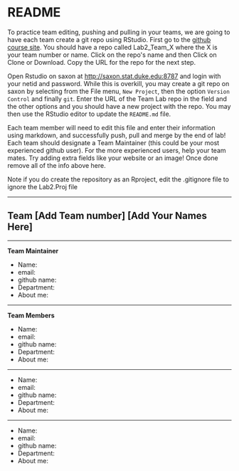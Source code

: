 # README 

To practice team editing, pushing and pulling in your teams, we are going to have each team create a git repo  using RStudio.  First go to the [github course site](http://github.com/STA521-S17).   You should have a repo called Lab2_Team_X where the X is your team number or name.  Click on the repo's name and then Click on Clone or Download.  Copy the URL for the repo for the next step.

Open Rstudio on saxon at http://saxon.stat.duke.edu:8787 and login with your netid and password.
While this is overkill, you may create a git repo on saxon by selecting from the File menu, `New Project`, then the option `Version Control` and finally `git`.  Enter the URL of the Team Lab repo in the field and the other options and you should have a new project with the repo.   You may then use the RStudio editor to update the `README.md` file.

Each team member will need to edit this file and enter their information using markdown, and successfully push, pull and merge by the end of lab!  Each team should designate a Team Maintainer  (this could be your most experienced github user).
For the more experienced users, help your team mates.   Try adding extra fields like your website or an image!  Once done remove all of the info above here.

Note if you do create the repository as an Rproject, edit the .gitignore file to ignore the Lab2.Proj file

---

## Team [Add Team number] [Add Your Names Here] 

---

**Team Maintainer**  

* Name: 
* email:
* github name:
* Department:
* About me: 

---

**Team Members**

* Name: 
* email: 
* github name:
* Department:
* About me: 

---

* Name:
* email:
* github name:
* Department:
* About me: 

---

* Name:
* email:
* github name:
* Department:
* About me: 
